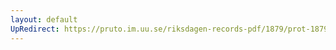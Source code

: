 ```yaml
---
layout: default
UpRedirect: https://pruto.im.uu.se/riksdagen-records-pdf/1879/prot-1879--fk--020/prot-1879--fk--020_012.pdf
---
```

